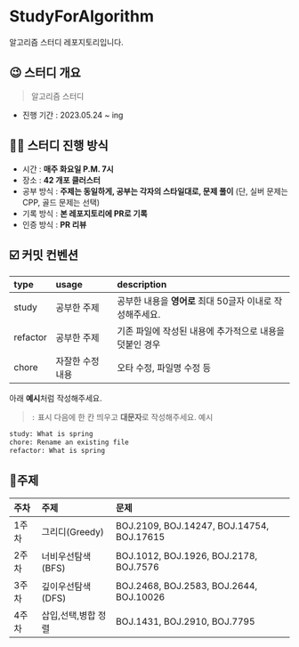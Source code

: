 # StudyForAlgorithm
알고리즘 스터디 레포지토리입니다.

## 😉 스터디 개요
> 알고리즘 스터디
* 진행 기간 : 2023.05.24 ~ ing
## 🙋‍♀️ 스터디 진행 방식

* 시간 : **매주 화요일 P.M. 7시** 
* 장소 : **42 개포 클러스터**
* 공부 방식 : **주제는 동일하게, 공부는 각자의 스타일대로, 문제 풀이** (단, 실버 문제는 CPP, 골드 문제는 선택)
* 기록 방식 : **본 레포지토리에 PR로 기록** 
* 인증 방식 : **PR 리뷰**

## ☑️ 커밋 컨벤션
|type|usage|description|
|:---|:---|:---|
|study| 공부한 주제 | 공부한 내용을 **영어로** 최대 50글자 이내로 작성해주세요.|
|refactor| 공부한 주제 | 기존 파일에 작성된 내용에 추가적으로 내용을 덧붙인 경우 |
|chore| 자잘한 수정 내용 | 오타 수정, 파일명 수정 등 |

아래 **예시**처럼 작성해주세요.
> `:` 표시 다음에 한 칸 띄우고 **대문자**로 작성해주세요.
예시
```` bash
study: What is spring
chore: Rename an existing file
refactor: What is spring
````

## 📑주제
|주차|주제|문제|
|:---|:---|:---|
|1주차|그리디(Greedy)|BOJ.2109, BOJ.14247, BOJ.14754, BOJ.17615|
|2주차|너비우선탐색(BFS)|BOJ.1012, BOJ.1926, BOJ.2178, BOJ.7576|
|3주차|깊이우선탐색(DFS)|BOJ.2468, BOJ.2583, BOJ.2644, BOJ.10026|
|4주차|삽입,선택,병합 정렬|BOJ.1431, BOJ.2910, BOJ.7795|